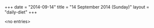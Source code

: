 +++
date = "2014-09-14"
title = "14 September 2014 (Sunday)"
layout = "daily-diet"
+++

\<no entries\>